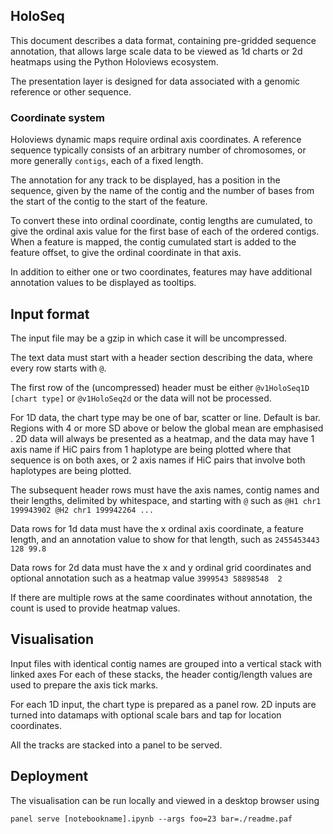 ## HoloSeq

This document describes a data format, containing pre-gridded sequence annotation, that allows large scale data to be viewed
as 1d charts or 2d heatmaps using the Python Holoviews ecosystem.

The presentation layer is designed for data associated with a genomic reference or other sequence.

### Coordinate system

Holoviews dynamic maps require ordinal axis coordinates. A reference sequence typically consists of
an arbitrary number of chromosomes, or more generally `contigs`, each of a fixed length.

The annotation for any track to be displayed, has a position in the sequence, given by the name of the contig and the number of 
bases from the start of the contig to the start of the feature. 

To convert these into ordinal coordinate, contig lengths are cumulated, to give the ordinal axis value for the first base
of each of the ordered contigs. When a feature is mapped, the contig cumulated start is added to the feature offset, to give the 
ordinal coordinate in that axis.

In addition to either one or two coordinates, features may have additional annotation values to be displayed as tooltips.


## Input format

The input file may be a gzip in which case it will be uncompressed.

The text data must start with a header section describing the data, where every row starts with `@`.

The first row of the (uncompressed) header must be either `@v1HoloSeq1D [chart type]` or `@v1HoloSeq2d` or the data will not be processed.

For 1D data, the chart type may be one of bar, scatter or line. Default is bar. Regions with 4 or more SD above or below the global mean are 
emphasised
.
2D data will always be presented as a heatmap, and the data may have 1 axis name if HiC pairs from 1 haplotype are being plotted
where that sequence is on both axes, or 2 axis names if HiC pairs that involve both haplotypes are being plotted.

The subsequent header rows must have the axis names, contig names and their lengths, delimited by whitespace, and starting with `@` such as
`
@H1 chr1 199943902
@H2 chr1 199942264
...
`

Data rows for 1d data must have the x ordinal axis coordinate, a feature length, and an annotation value to show for that length, such as
`2455453443 128 99.8`

Data rows for 2d data must have the x and y ordinal grid coordinates and optional annotation such as a heatmap value
`3999543 58898548  2`

If there are multiple rows at the same coordinates without annotation, the count is used to provide heatmap values.

## Visualisation

Input files with identical contig names are grouped into a vertical stack with linked axes
For each of these stacks, the header contig/length values are used to prepare the axis tick marks.

For each 1D input, the chart type is prepared as a panel row.
2D inputs are turned into datamaps with optional scale bars and tap for location coordinates.

All the tracks are stacked into a panel to be served.

## Deployment

The visualisation can be run locally and viewed in a desktop browser using 

`panel serve [notebookname].ipynb --args foo=23 bar=./readme.paf`


